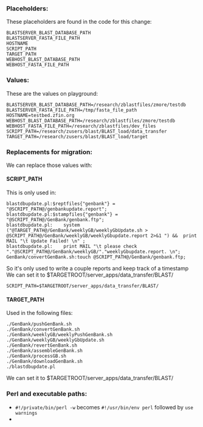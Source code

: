 ### Placeholders:
These placeholders are found in the code for this change:

```
BLASTSERVER_BLAST_DATABASE_PATH
BLASTSERVER_FASTA_FILE_PATH
HOSTNAME
SCRIPT_PATH
TARGET_PATH
WEBHOST_BLAST_DATABASE_PATH
WEBHOST_FASTA_FILE_PATH
```

### Values:
These are the values on playground:

```
BLASTSERVER_BLAST_DATABASE_PATH=/research/zblastfiles/zmore/testdb
BLASTSERVER_FASTA_FILE_PATH=/tmp/fasta_file_path
HOSTNAME=testbed.zfin.org
WEBHOST_BLAST_DATABASE_PATH=/research/zblastfiles/zmore/testdb
WEBHOST_FASTA_FILE_PATH=/research/zblastfiles/dev_files
SCRIPT_PATH=/research/zusers/blast/BLAST_load/data_transfer
TARGET_PATH=/research/zusers/blast/BLAST_load/target
```

### Replacements for migration:
We can replace those values with:

#### SCRIPT_PATH
This is only used in:
```
blastdbupdate.pl:$reptfiles{"genbank"} = "@SCRIPT_PATH@/genbankupdate.report";
blastdbupdate.pl:$stampfiles{"genbank"} = "@SCRIPT_PATH@/GenBank/genbank.ftp";
blastdbupdate.pl:    system ("@TARGET_PATH@/GenBank/weeklyGB/weeklyGbUpdate.sh > @SCRIPT_PATH@/GenBank/weeklyGB/weeklyGbupdate.report 2>&1 ") &&  print MAIL "\t Update Failed! \n" ;
blastdbupdate.pl:    print MAIL "\t please check "."@SCRIPT_PATH@/GenBank/weeklyGB/"."weeklyGbupdate.report. \n";
GenBank/convertGenBank.sh:touch @SCRIPT_PATH@/GenBank/genbank.ftp;
```

So it's only used to write a couple reports and keep track of a timestamp
We can set it to $TARGETROOT/server_apps/data_transfer/BLAST/

```
SCRIPT_PATH=$TARGETROOT/server_apps/data_transfer/BLAST/
```

#### TARGET_PATH
Used in the following files:
```
./GenBank/pushGenBank.sh
./GenBank/convertGenBank.sh
./GenBank/weeklyGB/weeklyPushGenBank.sh
./GenBank/weeklyGB/weeklyGbUpdate.sh
./GenBank/revertGenBank.sh
./GenBank/assembleGenBank.sh
./GenBank/processGB.sh
./GenBank/downloadGenBank.sh
./blastdbupdate.pl
```
We can set it to $TARGETROOT/server_apps/data_transfer/BLAST/


### Perl and executable paths:
- `#!/private/bin/perl -w` becomes `#!/usr/bin/env perl` followed by `use warnings`
- 

